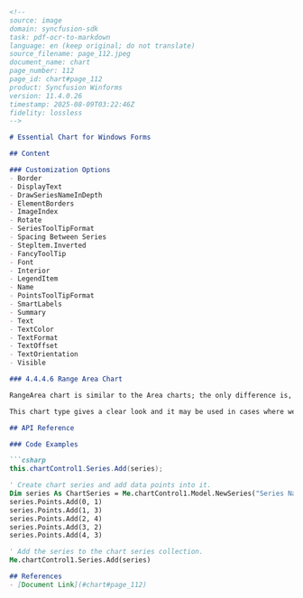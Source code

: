 ```markdown
<!--
source: image
domain: syncfusion-sdk
task: pdf-ocr-to-markdown
language: en (keep original; do not translate)
source_filename: page_112.jpeg
document_name: chart
page_number: 112
page_id: chart#page_112
product: Syncfusion Winforms
version: 11.4.0.26
timestamp: 2025-08-09T03:22:46Z
fidelity: lossless
-->

# Essential Chart for Windows Forms

## Content

### Customization Options
- Border
- DisplayText
- DrawSeriesNameInDepth
- ElementBorders
- ImageIndex
- Rotate
- SeriesToolTipFormat
- Spacing Between Series
- Stepltem.Inverted
- FancyToolTip
- Font
- Interior
- LegendItem
- Name
- PointsToolTipFormat
- SmartLabels
- Summary
- Text
- TextColor
- TextFormat
- TextOffset
- TextOrientation
- Visible

### 4.4.4.6 Range Area Chart

RangeArea chart is similar to the Area charts; the only difference is, we need to give two y values (Start & End). RangeArea chart will be rendered from the start value of the x axis (Lower bounds) to the end value of the y axis (upper bounds) above, on the corresponding x axis values.

This chart type gives a clear look and it may be used in cases where we have to display a range of values, per single x point. For example: if we have to display the range of temperature per day in a chart, RangeArea Chart will be the most convenient type of chart.

## API Reference

### Code Examples

```csharp
this.chartControl1.Series.Add(series);
```

```vb
' Create chart series and add data points into it.
Dim series As ChartSeries = Me.chartControl1.Model.NewSeries("Series Name", ChartSeriesType.StepArea)
series.Points.Add(0, 1)
series.Points.Add(1, 3)
series.Points.Add(2, 4)
series.Points.Add(3, 2)
series.Points.Add(4, 3)

' Add the series to the chart series collection.
Me.chartControl1.Series.Add(series)
```

```markdown
## References
- [Document Link](#chart#page_112)
```

<!-- tags: [syncfusion-sdk, windows-forms, charts, range-area-chart, customization-options] keywords: [Render from start value, end value, x axis, y axis, temperature per day, clear look, convenient chart type] -->
```